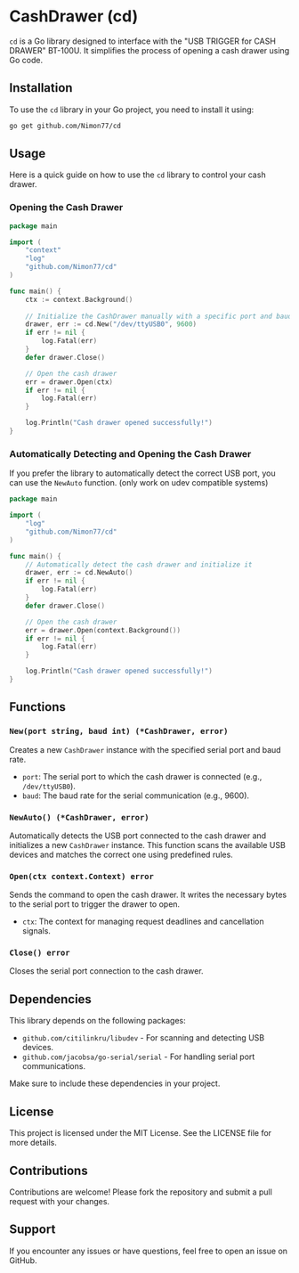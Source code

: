 # CashDrawer (cd)

`cd` is a Go library designed to interface with the "USB TRIGGER for CASH DRAWER" BT-100U. It simplifies the process of opening a cash drawer using Go code.

## Installation

To use the `cd` library in your Go project, you need to install it using:

```sh
go get github.com/Nimon77/cd
```

## Usage

Here is a quick guide on how to use the `cd` library to control your cash drawer.

### Opening the Cash Drawer

```go
package main

import (
    "context"
    "log"
    "github.com/Nimon77/cd"
)

func main() {
    ctx := context.Background()
    
    // Initialize the CashDrawer manually with a specific port and baud rate
    drawer, err := cd.New("/dev/ttyUSB0", 9600)
    if err != nil {
        log.Fatal(err)
    }
    defer drawer.Close()

    // Open the cash drawer
    err = drawer.Open(ctx)
    if err != nil {
        log.Fatal(err)
    }

    log.Println("Cash drawer opened successfully!")
}
```

### Automatically Detecting and Opening the Cash Drawer

If you prefer the library to automatically detect the correct USB port, you can use the `NewAuto` function. (only work on udev compatible systems)

```go
package main

import (
    "log"
    "github.com/Nimon77/cd"
)

func main() {
    // Automatically detect the cash drawer and initialize it
    drawer, err := cd.NewAuto()
    if err != nil {
        log.Fatal(err)
    }
    defer drawer.Close()

    // Open the cash drawer
    err = drawer.Open(context.Background())
    if err != nil {
        log.Fatal(err)
    }

    log.Println("Cash drawer opened successfully!")
}
```

## Functions

### `New(port string, baud int) (*CashDrawer, error)`

Creates a new `CashDrawer` instance with the specified serial port and baud rate.

- `port`: The serial port to which the cash drawer is connected (e.g., `/dev/ttyUSB0`).
- `baud`: The baud rate for the serial communication (e.g., 9600).

### `NewAuto() (*CashDrawer, error)`

Automatically detects the USB port connected to the cash drawer and initializes a new `CashDrawer` instance. This function scans the available USB devices and matches the correct one using predefined rules.

### `Open(ctx context.Context) error`

Sends the command to open the cash drawer. It writes the necessary bytes to the serial port to trigger the drawer to open.

- `ctx`: The context for managing request deadlines and cancellation signals.

### `Close() error`

Closes the serial port connection to the cash drawer.

## Dependencies

This library depends on the following packages:

- `github.com/citilinkru/libudev` - For scanning and detecting USB devices.
- `github.com/jacobsa/go-serial/serial` - For handling serial port communications.

Make sure to include these dependencies in your project.

## License

This project is licensed under the MIT License. See the LICENSE file for more details.

## Contributions

Contributions are welcome! Please fork the repository and submit a pull request with your changes.

## Support

If you encounter any issues or have questions, feel free to open an issue on GitHub.
